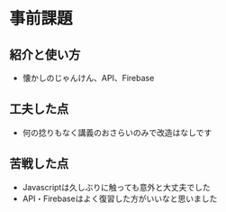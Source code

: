 # 事前課題

## 紹介と使い方
- 懐かしのじゃんけん、API、Firebase

## 工夫した点
- 何の捻りもなく講義のおさらいのみで改造はなしです

## 苦戦した点
- Javascriptは久しぶりに触っても意外と大丈夫でした
- API・Firebaseはよく復習した方がいいなと思いました